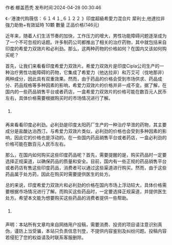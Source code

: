 <p>作者:榔盖芭秃 发布时间:2024-04-28 00:30:46</p>
<p>《✅港澳代购薇信：６１４１_６１２２ 》印度超級希愛力混合片 犀利士,他達拉非 強力助勃+有效延時 10顆 數量 正品价格(146元) </p>
									<p></p><p>近年来，随着人们生活节奏的加快，工作压力的增大，男性功能障碍问题逐渐成为了一个不可忽视的话题。许多制药公司都推出了相关的治疗药物，其中就包括来自印度的希爱力双效片和必利劲。那么，这两种药物的价格如何？在国内又该如何购买呢？</p><p>首先，让我们来看看印度希爱力双效片。希爱力双效片是印度Cipla公司生产的一种治疗男性功能障碍的药物，它集成了希爱力（他达拉非）和万艾可（伐地那非）两种成分，因此具有双重效果。然而，由于药品的价格会受到市场供求、药品成分、药品规格等多种因素的影响，希爱力双效片的价格并非一成不变。据了解，在国内的一些药品销售平台或者药店，一盒希爱力双效片的价格可能在数百元人民币左右，具体价格需要根据购买时的市场情况进行了解。</p><ol class style><li><h3 style></h3></li></ol><p>再来看看印度必利劲。必利劲是印度太阳药厂生产的一种治疗早泄的药物，其主要成分是盐酸达泊西汀。与希爱力双效片类似，必利劲的价格也会受到多种因素的影响，因此它的价格也是浮动的。在一些国内药品销售平台或者药店，一盒必利劲的价格可能在数百元人民币左右。</p><p>那么，在国内如何购买这些印度药品呢？首先，需要提醒的是，购买药品时一定要选择正规渠道，以确保药品的质量和安全。目前，国内有一些正规的药品销售平台或者药店有售这些印度药品，消费者可以通过这些渠道进行购买。然而，由于这些药品属于处方药，因此在购买时需要提供医生的处方。</p><p>总的来说，印度希爱力双效片和必利劲的价格在国内市场上浮动较大，具体价格需要根据市场情况进行了解。而购买这些药品时，一定要选择正规渠道，并提供医生处方。希望本文能为想要购买这些药品的消费者提供一些帮助。</p><p></p><p><em class style></em></p><ol class style><li><h3 style></h3></li></ol><p></p>				声明：本站所有文章均来自网络用户投稿，需要消费、投资的项目请注意识别真伪，谨防上当受骗，本站只负责信息刊登，不提供内容鉴别及纠纷问题。投稿内容若侵犯了您的权益请及时联系客服删除。				
